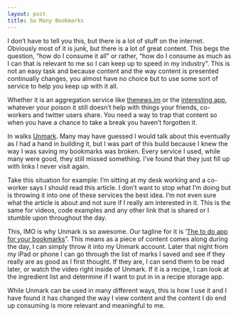 ```yaml
---
layout: post
title: So Many Bookmarks
---
```


I don’t have to tell you this, but there is a lot of stuff on the internet. Obviously most of it is junk, but there is a lot of great content. This begs the question, “how do I consume it all” or rather, “how do I consume as much as I can that is relevant to me so I can keep up to speed in my industry”. This is not an easy task and because content and the way content is presented continually changes, you almost have no choice but to use some sort of service to help you keep up with it all. 

<!--more-->

Whether it is an aggregation service like [thenews.im](http://thenews.im/) or the [interesting app](http://flyosity.com/interesting/), whatever your poison it still doesn’t help with things your friends, co-workers and twitter users share. You need a way to trap that content so when you have a chance to take a break you haven’t forgotten it.

In walks [Unmark](https://unmark.it). Many may have guessed I would talk about this eventually as I had a hand in building it, but I was part of this build because I knew the way I was saving my bookmarks was broken. Every service I used, while many were good, they still missed something. I’ve found that they just fill up with links I never visit again.

Take this situation for example: I’m sitting at my desk working and a co-worker says I should read this article. I don’t want to stop what I’m doing but is throwing it into one of these services the best idea. I’m not even sure what the article is about and not sure if I really am interested in it. This is the same for videos, code examples and any other link that is shared or I stumble upon throughout the day.

This, IMO is why Unmark is so awesome. Our tagline for it is ‘[The to do app for your bookmarks](https://unmark.it)”. This means as a piece of content comes along during the day, I can simply throw it into my Unmark account. Later that night from my iPad or phone I can go through the list of marks I saved and see if they really are as good as I first thought. If they are, I can send them to be read later, or watch the video right inside of Unmark. If it is a recipe, I can look at the ingredient list and determine if I want to put in in a recipe storage app. 

While Unmark can be used in many different ways, this is how I use it and I have found it has changed the way I view content and the content I do end up consuming is more relevant and meaningful to me.